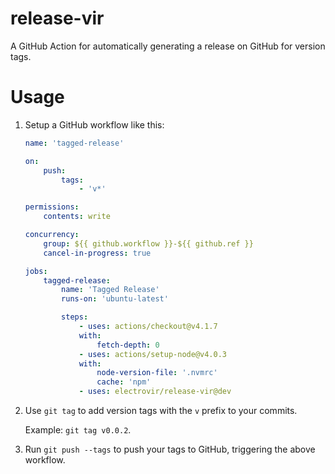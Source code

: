 # release-vir

A GitHub Action for automatically generating a release on GitHub for version tags.

# Usage

1. Setup a GitHub workflow like this:

    ```yaml
    name: 'tagged-release'

    on:
        push:
            tags:
                - 'v*'

    permissions:
        contents: write

    concurrency:
        group: ${{ github.workflow }}-${{ github.ref }}
        cancel-in-progress: true

    jobs:
        tagged-release:
            name: 'Tagged Release'
            runs-on: 'ubuntu-latest'

            steps:
                - uses: actions/checkout@v4.1.7
                with:
                    fetch-depth: 0
                - uses: actions/setup-node@v4.0.3
                with:
                    node-version-file: '.nvmrc'
                    cache: 'npm'
                - uses: electrovir/release-vir@dev
    ```

2. Use `git tag` to add version tags with the `v` prefix to your commits.

    Example: `git tag v0.0.2`.

3. Run `git push --tags` to push your tags to GitHub, triggering the above workflow.
